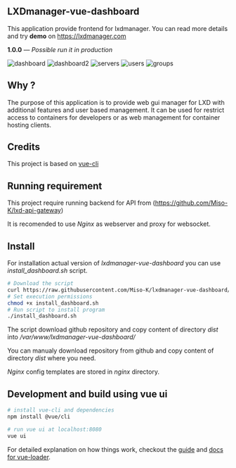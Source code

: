 ## LXDmanager-vue-dashboard

This application provide frontend for lxdmanager.
You can read more details and try **demo** on https://lxdmanager.com

**1.0.0** — *Possible run it in production*

![dashboard](https://user-images.githubusercontent.com/45683353/61130070-1f70cc80-a4b6-11e9-9bd8-2166abad5988.png)
![dashboard2](https://user-images.githubusercontent.com/45683353/61130071-1f70cc80-a4b6-11e9-928d-696e86bb8469.png)
![servers](https://user-images.githubusercontent.com/45683353/61130072-20096300-a4b6-11e9-81b1-9a8a367dc89d.png)
![users](https://user-images.githubusercontent.com/45683353/61130074-20096300-a4b6-11e9-9f7e-456d6fe33069.png)
![groups](https://user-images.githubusercontent.com/45683353/61130075-20096300-a4b6-11e9-95da-e69deb3ccdc0.png)

## Why ?

The purpose of this application is to provide web gui manager for LXD with additional features and user based management.
It can be used for restrict access to containers for developers or as web management for container hosting clients.

## Credits

This project is based on [vue-cli](https://github.com/lxc-webpanel/dashboard-vue)

## Running requirement

This project require running backend for API from (https://github.com/Miso-K/lxd-api-gateway)

It is recomended to use *Nginx* as webserver and proxy for websocket.

## Install
For installation actual version of *lxdmanager-vue-dashboard* you can use *install_dashboard.sh* script.

``` bash
# Download the script
curl https://raw.githubusercontent.com/Miso-K/lxdmanager-vue-dashboard/master/install_dashboard.sh > install_dashboard.sh
# Set execution permissions
chmod +x install_dashboard.sh
# Run script to install program
./install_dashboard.sh
```

The script download github repository and copy content of directory *dist* into */var/www/lxdmanager-vue-dashboard/* 

You can manualy download repository from github and copy content of directory *dist* where you need.

*Nginx* config templates are stored in *nginx* directory.  


## Development and build using vue ui

``` bash
# install vue-cli and dependencies
npm install @vue/cli

# run vue ui at localhost:8080
vue ui

```

For detailed explanation on how things work, checkout the [guide](http://vuejs-templates.github.io/webpack/) and [docs for vue-loader](http://vuejs.github.io/vue-loader).